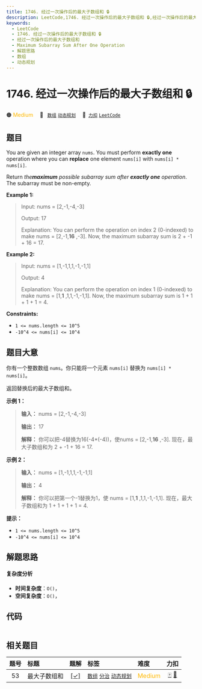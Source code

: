 ```yaml
---
title: 1746. 经过一次操作后的最大子数组和 🔒
description: LeetCode,1746. 经过一次操作后的最大子数组和 🔒,经过一次操作后的最大子数组和,Maximum Subarray Sum After One Operation,解题思路,数组,动态规划
keywords:
  - LeetCode
  - 1746. 经过一次操作后的最大子数组和 🔒
  - 经过一次操作后的最大子数组和
  - Maximum Subarray Sum After One Operation
  - 解题思路
  - 数组
  - 动态规划
---
```


# 1746. 经过一次操作后的最大子数组和 🔒

🟠 <font color=#ffb800>Medium</font>&emsp; 🔖&ensp; [`数组`](/tag/array.md) [`动态规划`](/tag/dynamic-programming.md)&emsp; 🔗&ensp;[`力扣`](https://leetcode.cn/problems/maximum-subarray-sum-after-one-operation) [`LeetCode`](https://leetcode.com/problems/maximum-subarray-sum-after-one-operation)

## 题目

You are given an integer array `nums`. You must perform **exactly one**
operation where you can **replace** one element `nums[i]` with `nums[i] *
nums[i]`.

Return _the**maximum** possible subarray sum after **exactly  one**
operation_. The subarray must be non-empty.



**Example 1:**

> 
> 
> Input: nums = [2,-1,-4,-3]
> 
> 
> 
> Output: 17
> 
> 
> 
> Explanation: You can perform the operation on index 2 (0-indexed) to make nums = [2,-1,**16** ,-3]. Now, the maximum subarray sum is 2 + -1 + 16 = 17.

**Example 2:**

> 
> 
> Input: nums = [1,-1,1,1,-1,-1,1]
> 
> 
> 
> Output: 4
> 
> 
> 
> Explanation: You can perform the operation on index 1 (0-indexed) to make nums = [1,**1** ,1,1,-1,-1,1]. Now, the maximum subarray sum is 1 + 1 + 1 + 1 = 4.



**Constraints:**

  * `1 <= nums.length <= 10^5`
  * `-10^4 <= nums[i] <= 10^4`


## 题目大意

你有一个整数数组 `nums`。你只能将一个元素 `nums[i]` 替换为 `nums[i] * nums[i]`。

返回替换后的最大子数组和。

**示例 1：**

> 
> 
> 
> 
> 
> **输入：** nums = [2,-1,-4,-3]
> 
> **输出：** 17
> 
> **解释：** 你可以把-4替换为16(-4*(-4))，使nums = [2,-1,**16** ,-3]. 现在，最大子数组和为 2 + -1 + 16 = 17.

**示例 2：**

> 
> 
> 
> 
> 
> **输入：** nums = [1,-1,1,1,-1,-1,1]
> 
> **输出：** 4
> 
> **解释：** 你可以把第一个-1替换为1，使 nums = [1,**1** ,1,1,-1,-1,1]. 现在，最大子数组和为 1 + 1 + 1 + 1 = 4.

**提示：**

  * `1 <= nums.length <= 10^5`
  * `-10^4 <= nums[i] <= 10^4`


## 解题思路

#### 复杂度分析

- **时间复杂度**：`O()`，
- **空间复杂度**：`O()`，

## 代码

```javascript

```

## 相关题目

<!-- prettier-ignore -->
| 题号 | 标题 | 题解 | 标签 | 难度 | 力扣 |
| :------: | :------ | :------: | :------ | :------ | :------: |
| 53 | 最大子数组和 | [[✓]](/problem/0053.md) |  [`数组`](/tag/array.md) [`分治`](/tag/divide-and-conquer.md) [`动态规划`](/tag/dynamic-programming.md) | <font color=#ffb800>Medium</font> | [🀄️](https://leetcode.cn/problems/maximum-subarray) [🔗](https://leetcode.com/problems/maximum-subarray) |